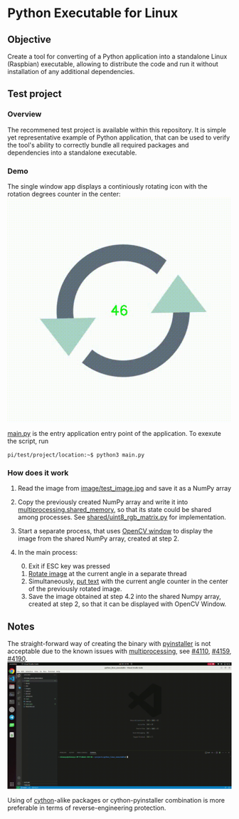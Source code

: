 # Python Executable for Linux

## Objective 
Create a tool for converting of a Python application into a standalone Linux (Raspbian) executable, allowing to distribute the code and run it without installation of any additional dependencies. 

## Test project

### Overview
The recommened test project is available within this repository. It is simple yet representative example of Python application, that can be used to verify the tool's ability to correctly bundle all required packages and dependencies into a standalone executable.

### Demo
The single window app displays a continiously rotating icon with the rotation degrees counter in the center:
![](demo/python_execution.gif)

[main.py](main.py) is the entry application entry point of the application. To exexute the script, run
```console
pi/test/project/location:~$ python3 main.py
```
### How does it work
1. Read the image from [image/test_image.jpg](images/test_image.jpg) and save it as a NumPy array
2. Copy the previously created NumPy array and write it into [multiprocessing.shared_memory](https://docs.python.org/3/library/multiprocessing.shared_memory.html), so that its state could be shared among processes. See [shared/uint8_rgb_matrix.py](shared/uint8_rgb_matrix.py) for implementation.
3. Start a separate process, that uses [OpenCV window](opencv/window/window.py) to display the image from the shared NumPy array, created at step 2.
4. In the main process:
    
    0. Exit if ESC key was pressed 
    1. [Rotate image](opencv/image_rotation/image_rotation.py) at the current angle in a separate thread
    2. Simultaneously, [put text](opencv/put_text/put_text.py) with the current angle counter in the center of the previously rotated image.
    3. Save the image obtained at step 4.2 into the shared Numpy array, created at step 2, so that it can be displayed with OpenCV Window.

## Notes
The straight-forward way of creating the binary with [pyinstaller](https://pyinstaller.org/en/stable/) is not acceptable due to the known issues with [multiprocessing](https://docs.python.org/3/library/multiprocessing.html), see [#4110](https://github.com/pyinstaller/pyinstaller/issues/4110), [#4159](https://github.com/pyinstaller/pyinstaller/issues/4159), [#4190](https://github.com/pyinstaller/pyinstaller/issues/4190). 
![](demo/pyinstaller_issue.gif)

Using of [cython](https://cython.org/)-alike packages or cython-pyinstaller combination is more preferable in terms of reverse-engineering protection. 